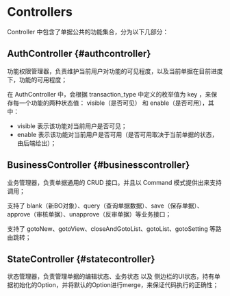 # Controllers

Controller 中包含了单据公共的功能集合，分为以下几部分：

## AuthController {#authcontroller}

功能权限管理器，负责维护当前用户对功能的可见程度，以及当前单据在目前进度下，功能的可用程度；

在 AuthController 中，会根据 transaction\_type 中定义的枚举值为 key ，来保存每一个功能的两种状态值： visible（是否可见） 和 enable（是否可用），其中：

* visible 表示该功能对当前用户是否可见；
* enable 表示该功能对当前用户是否可用（是否可用取决于当前单据的状态，由后端给出）；

## BusinessController {#businesscontroller}

业务管理器，负责单据通用的 CRUD 接口。并且以 Command 模式提供出来支持调用；

支持了 blank（新BO对象）、query（查询单据数据）、save（保存单据）、approve（审核单据）、unapprove（反审单据）等业务接口；

支持了 gotoNew、gotoView、closeAndGotoList、gotoList、gotoSetting 等路由跳转；

## StateController {#statecontroller}

状态管理器，负责管理单据的编辑状态、业务状态 以及 侧边栏的UI状态，持有单据初始化的Option，并将默认的Option进行merge，来保证代码执行的正确性；

